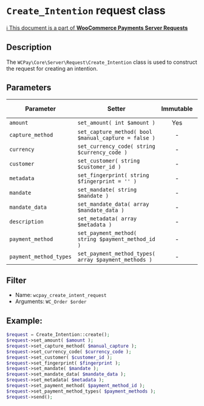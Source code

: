 # `Create_Intention` request class

[ℹ️ This document is a part of __WooCommerce Payments Server Requests__](../requests.md)

## Description

The `WCPay\Core\Server\Request\Create_Intention` class is used to construct the request for creating an intention.

## Parameters


| Parameter              | Setter                                               | Immutable | Required | Default value |
|------------------------|------------------------------------------------------|:---------:|:--------:|:-------------:|
| `amount`               | `set_amount( int $amount )`                          |    Yes    |   Yes    |       -       |
| `capture_method`       | `set_capture_method( bool $manual_capture = false )` |     -     |    -     |       -       |
| `currency`             | `set_currency_code( string $currency_code )`         |     -     |   Yes    |       -       |
| `customer`             | `set_customer( string $customer_id )`                |     -     |    -     |       -       |
| `metadata`             | `set_fingerprint( string $fingerprint = '' )`        |     -     |    -     |       -       |
| `mandate`              | `set_mandate( string $mandate )`                     |     -     |    -     |       -       |
| `mandate_data`         | `set_mandate_data( array $mandate_data )`            |     -     |    -     |       -       |
| `description`          | `set_metadata( array $metadata )`                    |     -     |    -     |       -       |
| `payment_method`       | `set_payment_method( string $payment_method_id )`    |     -     |    -     |       -       |
| `payment_method_types` | `set_payment_method_types( array $payment_methods )` |     -     |    -     |       -       |


## Filter

- Name: `wcpay_create_intent_request`
- Arguments: `WC_Order $order`

## Example:

```php
$request = Create_Intention::create();
$request->set_amount( $amount );
$request->set_capture_method( $manual_capture );
$request->set_currency_code( $currency_code );
$request->set_customer( $customer_id );
$request->set_fingerprint( $fingerprint );
$request->set_mandate( $mandate );
$request->set_mandate_data( $mandate_data );
$request->set_metadata( $metadata );
$request->set_payment_method( $payment_method_id );
$request->set_payment_method_types( $payment_methods );
$request->send();
```
